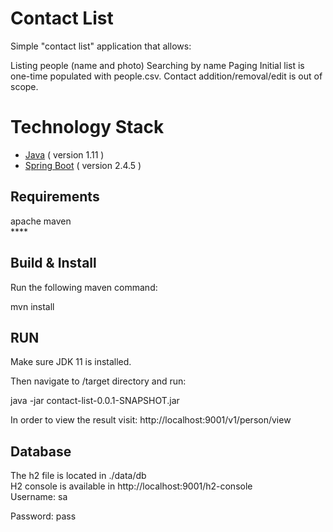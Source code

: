 # Contact List
Simple "contact list" application that allows:

Listing people (name and photo)
Searching by name
Paging
Initial list is one-time populated with people.csv. Contact addition/removal/edit is out of scope.

# Technology Stack

- [Java](https://www.java.com) ( version 1.11 )
- [Spring Boot](https://spring.io/projects/spring-boot) ( version 2.4.5 )


## Requirements 
apache maven <br/>****


## Build & Install
Run the following maven command:

mvn install

## RUN
Make sure JDK 11 is installed.

Then navigate to /target directory and run:
 
java -jar contact-list-0.0.1-SNAPSHOT.jar

In order to view the result visit: 
http://localhost:9001/v1/person/view



## Database
The h2 file is located in ./data/db<br/>
H2 console is available in http://localhost:9001/h2-console<br/>
Username: sa

Password: pass







